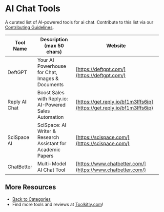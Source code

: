 # AI Chat Tools

A curated list of AI-powered tools for ai chat. Contribute to this list via our [Contributing Guidelines](../CONTRIBUTING.md).

| Tool Name | Description (max 50 chars) | Website |
|-----------|----------------------------|---------|
| DeftGPT | Your AI Powerhouse for Chat, Images & Documents | [https://deftgpt.com/](https://deftgpt.com/) |
| Reply AI Chat | Boost Sales with Reply.io: AI-Powered Sales Automation | [https://get.reply.io/bf1m3lffs6ip](https://get.reply.io/bf1m3lffs6ip) |
| SciSpace AI | SciSpace: AI Writer & Research Assistant for Academic Papers | [https://scispace.com/](https://scispace.com/) |
| ChatBetter | Multi-Model AI Chat Tool | [https://www.chatbetter.com/](https://www.chatbetter.com/) |

## More Resources
- [Back to Categories](../README.md)
- Find more tools and reviews at [Toolkitly.com](https://toolkitly.com)!
